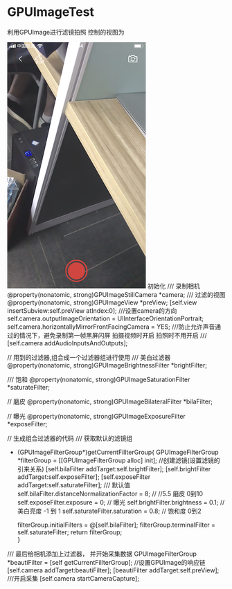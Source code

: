 # GPUImageTest
利用GPUImage进行滤镜拍照
控制的视图为

 ![image](https://github.com/xc19930909yu/GPUImageTest/blob/master/xaioguopaizhao.PNG) 
初始化
/// 录制相机
@property(nonatomic, strong)GPUImageStillCamera *camera;
/// 过滤的视图
@property(nonatomic, strong)GPUImageView *preView;
[self.view insertSubview:self.preView atIndex:0];
///设置camera的方向
self.camera.outputImageOrientation =  UIInterfaceOrientationPortrait;
self.camera.horizontallyMirrorFrontFacingCamera = YES;
///防止允许声音通过的情况下，避免录制第一帧黑屏闪屏  拍摄视频时开启 拍照时不用开启
/// [self.camera addAudioInputsAndOutputs];

// 用到的过滤器,组合成一个过滤器组进行使用 
/// 美白过滤器
@property(nonatomic, strong)GPUImageBrightnessFilter *brightFilter;

/// 饱和
@property(nonatomic, strong)GPUImageSaturationFilter *saturateFilter;

// 磨皮
@property(nonatomic, strong)GPUImageBilateralFilter *bilaFilter;

// 曝光
@property(nonatomic, strong)GPUImageExposureFilter *exposeFilter;

//  生成组合过滤器的代码
/// 获取默认的滤镜组
- (GPUImageFilterGroup*)getCurrentFillterGroup{
    GPUImageFilterGroup *filterGroup = [[GPUImageFilterGroup alloc] init];
    //创建滤镜(设置滤镜的引来关系)
    [self.bilaFilter addTarget:self.brightFilter];
    [self.brightFilter addTarget:self.exposeFilter];
    [self.exposeFilter addTarget:self.saturateFilter];
    /// 默认值
    self.bilaFilter.distanceNormalizationFactor = 8; // //5.5  磨皮 0到10
    self.exposeFilter.exposure = 0;  // 曝光
    self.brightFilter.brightness = 0.1; // 美白亮度 -1 到 1
    self.saturateFilter.saturation = 0.8;  // 饱和度 0到2
    
    filterGroup.initialFilters = @[self.bilaFilter];
    filterGroup.terminalFilter = self.saturateFilter;
    return filterGroup;  
}

/// 最后给相机添加上过滤器， 并开始采集数据
 GPUImageFilterGroup *beautiFilter = [self
                                         getCurrentFillterGroup];
     //设置GPUImage的响应链
    [self.camera addTarget:beautiFilter];
    [beautiFilter addTarget:self.preView];
    ///开启采集
    [self.camera startCameraCapture];

